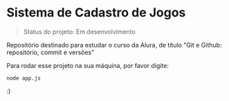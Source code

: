 # Sistema de Cadastro de Jogos
> Status do projeto: Em desenvolvimento

Repositório destinado para estudar o curso da Alura, de título "Git e Github: repositório, commit e versões"


Para rodar esse projeto na sua máquina, por favor digite:

```
node app.js
```
:)
